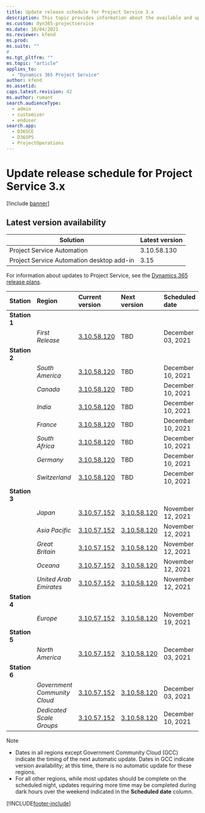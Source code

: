 ```yaml
---
title: Update release schedule for Project Service 3.x
description: This topic provides information about the available and upcoming releases of Dynamics 365 Project Service Automation.
ms.custom: dyn365-projectservice
ms.date: 10/04/2021
ms.reviewer: kfend
ms.prod:
ms.suite: ""
#
ms.tgt_pltfrm: ""
ms.topic: "article"
applies_to: 
  - "Dynamics 365 Project Service"
author: kfend
ms.assetid: 
caps.latest.revision: 42
ms.author: rumant
search.audienceType: 
  - admin
  - customizer
  - enduser
search.app: 
  - D365CE
  - D365PS
  - ProjectOperations
---
```


# Update release schedule for Project Service 3.x

[!include [banner](../includes/psa-now-project-operations.md)]

## Latest version availability

| Solution  | Latest version |
|-------|----|
| Project Service Automation    | 3.10.58.130 |
| Project Service Automation desktop add-in                | 3.15          |

For information about updates to Project Service, see the [Dynamics 365 release plans](/dynamics365/release-plans/). 

| Station  | Region | Current version | Next version |  Scheduled date
| :---   | :---   | :---   | :---   |:---   |         
|<strong>Station 1</strong> | |  |  | |
| | <i>First Release</i> | [3.10.58.120](whats-new-ur-37.md) | TBD | December 03, 2021
|<strong>Station 2</strong> | |  |  | |
| | <i>South America</i> | [3.10.58.120](whats-new-ur-37.md) | TBD | December 10, 2021
| | <i>Canada</i> | [3.10.58.120](whats-new-ur-37.md) | TBD | December 10, 2021
| | <i>India</i> | [3.10.58.120](whats-new-ur-37.md) | TBD | December 10, 2021
| | <i>France</i> | [3.10.58.120](whats-new-ur-37.md) | TBD | December 10, 2021
| | <i>South Africa</i> | [3.10.58.120](whats-new-ur-37.md) | TBD | December 10, 2021
| | <i>Germany</i> | [3.10.58.120](whats-new-ur-37.md) | TBD | December 10, 2021
| | <i>Switzerland</i> | [3.10.58.120](whats-new-ur-37.md) | TBD | December 10, 2021
|<strong>Station 3</strong> | |  |  | |
| | <i>Japan</i> | [3.10.57.152](whats-new-ur-36.md) | [3.10.58.120](whats-new-ur-37-5.md) | November 12, 2021
| | <i>Asia Pacific</i> | [3.10.57.152](whats-new-ur-36.md) | [3.10.58.120](whats-new-ur-37-5.md) | November 12, 2021
| | <i>Great Britain</i> | [3.10.57.152](whats-new-ur-36.md) | [3.10.58.120](whats-new-ur-37-5.md) | November 12, 2021
| | <i>Oceana</i> | [3.10.57.152](whats-new-ur-36.md) | [3.10.58.120](whats-new-ur-37-5.md) | November 12, 2021
| | <i>United Arab Emirates</i> | [3.10.57.152](whats-new-ur-36.md) | [3.10.58.120](whats-new-ur-37-5.md) | November 12, 2021
|<strong>Station 4</strong> | |  |  | |
| | <i>Europe</i> | [3.10.57.152](whats-new-ur-36.md) | [3.10.58.120](whats-new-ur-37-5.md) | November 19, 2021
|<strong>Station 5</strong> | |  |  | |
| | <i>North America</i> | [3.10.57.152](whats-new-ur-36.md) | [3.10.58.120](whats-new-ur-37-5.md) | December 03, 2021
|<strong>Station 6</strong> | |  |  | |
| | <i>Government Community Cloud</i> | [3.10.57.152](whats-new-ur-36.md) | [3.10.58.120](whats-new-ur-37-5.md) | December 03, 2021
| | <i>Dedicated Scale Groups</i> | [3.10.57.152](whats-new-ur-36.md) | [3.10.58.120](whats-new-ur-37-5.md) | December 10, 2021



>[!Note]
> - Dates in all regions except Government Community Cloud (GCC) indicate the timing of the next automatic update. Dates in GCC indicate version availability; at this time, there is no automatic update for these regions.
> - For all other regions, while most updates should be complete on the scheduled night, updates requiring more time may be completed during dark hours over the weekend indicated in the **Scheduled date** column.


[!INCLUDE[footer-include](../includes/footer-banner.md)]

